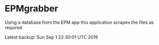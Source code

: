# EPMgrabber
Using a database from the EPM app this application scrapes the files as required


Latest backup: Sun Sep 1 22:30:01 UTC 2019
